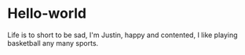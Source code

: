 # Hello-world
Life is to short to be sad,
I'm Justin, happy and contented, I like playing basketball any many sports.
